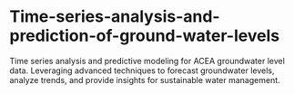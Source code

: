 # Time-series-analysis-and-prediction-of-ground-water-levels
Time series analysis and predictive modeling for ACEA groundwater level data. Leveraging advanced techniques to forecast groundwater levels, analyze trends, and provide insights for sustainable water management.
